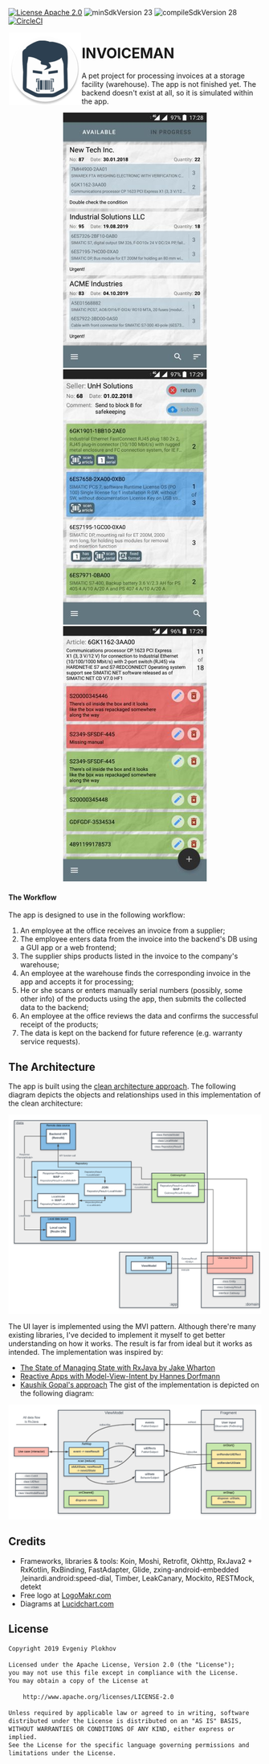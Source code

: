 [![License Apache 2.0](https://img.shields.io/badge/License-Apache%202.0-blue.svg?style=true)](http://www.apache.org/licenses/LICENSE-2.0)
![minSdkVersion 23](https://img.shields.io/badge/minSdkVersion-21-red.svg?style=true)
![compileSdkVersion 28](https://img.shields.io/badge/compileSdkVersion-28-blueviolet.svg?style=true)
[![CircleCI](https://circleci.com/gh/Twinsen81/Invoiceman.svg?style=svg)](https://circleci.com/gh/Twinsen81/Invoiceman)

<img alt="Icon" src="app/src/main/res/mipmap-xxhdpi/ic_launcher2.png?raw=true" align="left" hspace="1" vspace="1">

# INVOICEMAN

A pet project for processing invoices at a storage facility (warehouse). The app is not finished yet. The backend doesn't exist at all,
so it is simulated within the app.   

<p align="center">
  <img alt='Sample screenshot 1' src="/art/sampleshot1.jpg">
  <img alt='Sample screenshot 2' src="/art/sampleshot2.jpg">
  <img alt='Sample screenshot 3' src="/art/sampleshot3.jpg">
</p>

#### The Workflow
The app is designed to use in the following workflow:
1. An employee at the office receives an invoice from a supplier;
2. The employee enters data from the invoice into the backend's DB using a GUI app or a web frontend;
3. The supplier ships products listed in the invoice to the company's warehouse;
4. An employee at the warehouse finds the corresponding invoice in the app and accepts it for processing;
5. He or she scans or enters manually serial numbers (possibly, some other info) of the products using the app, then submits the collected data 
to the backend;
6. An employee at the office reviews the data and confirms the successful receipt of the products;
7. The data is kept on the backend for future reference (e.g. warranty service requests).   

## The Architecture

The app is built using the [clean architecture approach](https://www.youtube.com/watch?v=Nsjsiz2A9mg). The following diagram 
depicts the objects and relationships used in this implementation of the clean architecture:

<p align="center">
  <img alt='Clean architecture implementation' src="/art/Invoiceman_clean_architecture.png">
</p>
 
 The UI layer is implemented using the MVI pattern. Although there're many existing libraries, I've decided to implement it
 myself to get better understanding on how it works. The result is far from ideal but it works as intended. The implementation
 was inspired by:
 * [The State of Managing State with RxJava by Jake Wharton](https://jakewharton.com/the-state-of-managing-state-with-rxjava/)
 * [Reactive Apps with Model-View-Intent by Hannes Dorfmann](http://hannesdorfmann.com/android/mosby3-mvi-1)
 * [Kaushik Gopal's approach](https://fragmentedpodcast.com/episodes/148/)
 The gist of the implementation is depicted on the following diagram:
<p align="center">
  <img alt='MVI implementation' src="/art/invoiceman_mvi.png">
</p>

## Credits

* Frameworks, libraries & tools: Koin, Moshi, Retrofit, Okhttp, RxJava2 + RxKotlin, RxBinding, FastAdapter, Glide,
zxing-android-embedded ,leinardi.android:speed-dial, Timber, LeakCanary, Mockito, RESTMock, detekt
* Free logo at [LogoMakr.com](https://logomakr.com)
* Diagrams at [Lucidchart.com](https://www.lucidchart.com)

## License

    Copyright 2019 Evgeniy Plokhov

    Licensed under the Apache License, Version 2.0 (the "License");
    you may not use this file except in compliance with the License.
    You may obtain a copy of the License at

        http://www.apache.org/licenses/LICENSE-2.0

    Unless required by applicable law or agreed to in writing, software
    distributed under the License is distributed on an "AS IS" BASIS,
    WITHOUT WARRANTIES OR CONDITIONS OF ANY KIND, either express or implied.
    See the License for the specific language governing permissions and
    limitations under the License.
